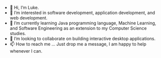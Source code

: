 - 👋 Hi, I’m Luke.
- 👀 I’m interested in software development, application development, and web development. 
- 🌱 I’m currently learning Java programming language, Machine Learning, and Software Engineering as an extension to my Computer Science studies.
- 💞️ I’m looking to collaborate on building interactive desktop applications. 
- 📫 How to reach me ... Just drop me a message, I am happy to help whenever I can. 

<!---
lukeb1712/lukeb1712 is a ✨ special ✨ repository because its `README.md` (this file) appears on your GitHub profile.
You can click the Preview link to take a look at your changes.
--->
